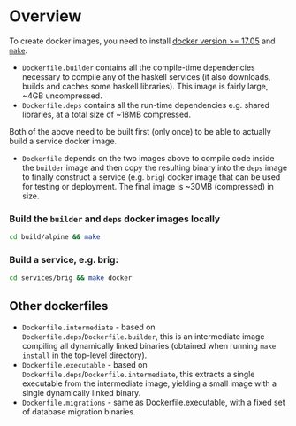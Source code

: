 # Overview

To create docker images, you need to install [docker version >= 17.05](https://www.docker.com/) and [`make`](https://www.gnu.org/software/make/).

* `Dockerfile.builder` contains all the compile-time dependencies necessary to compile any of the haskell services (it also downloads, builds and caches some haskell libraries). This image is fairly large, ~4GB uncompressed.
* `Dockerfile.deps` contains all the run-time dependencies e.g. shared libraries, at a total size of ~18MB compressed.

Both of the above need to be built first (only once) to be able to actually build a service docker image.

* `Dockerfile` depends on the two images above to compile code inside the `builder` image and then copy the resulting binary into the `deps` image to finally construct a service (e.g. `brig`) docker image that can be used for testing or deployment. The final image is ~30MB (compressed) in size.

### Build the `builder` and `deps` docker images locally

```bash
cd build/alpine && make
```

### Build a service, e.g. brig:

```bash
cd services/brig && make docker
```

## Other dockerfiles

* `Dockerfile.intermediate` - based on `Dockerfile.deps`/`Dockerfile.builder`, this is an intermediate image compiling all dynamically linked binaries (obtained when running `make install` in the top-level directory).
* `Dockerfile.executable` - based on `Dockerfile.deps`/`Dockerfile.intermediate`, this extracts a single executable from the intermediate image, yielding a small image with a single dynamically linked binary.
* `Dockerfile.migrations` - same as Dockerfile.executable, with a fixed set of database migration binaries.
